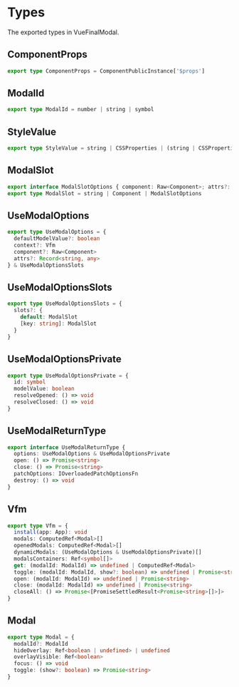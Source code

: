 # Types

The exported types in VueFinalModal.

## ComponentProps

```ts
export type ComponentProps = ComponentPublicInstance['$props']
```

## ModalId

```ts
export type ModalId = number | string | symbol
```

## StyleValue

```ts
export type StyleValue = string | CSSProperties | (string | CSSProperties)[]
```

## ModalSlot

```ts
export interface ModalSlotOptions { component: Raw<Component>; attrs?: Record<string, any> }
export type ModalSlot = string | Component | ModalSlotOptions
```

## UseModalOptions

```ts
export type UseModalOptions = {
  defaultModelValue?: boolean
  context?: Vfm
  component?: Raw<Component>
  attrs?: Record<string, any>
} & UseModalOptionsSlots
```

## UseModalOptionsSlots

```ts
export type UseModalOptionsSlots = {
  slots?: {
    default: ModalSlot
    [key: string]: ModalSlot
  }
}
```


## UseModalOptionsPrivate

```ts
export type UseModalOptionsPrivate = {
  id: symbol
  modelValue: boolean
  resolveOpened: () => void
  resolveClosed: () => void
}
```

## UseModalReturnType

```ts
export interface UseModalReturnType {
  options: UseModalOptions & UseModalOptionsPrivate
  open: () => Promise<string>
  close: () => Promise<string>
  patchOptions: IOverloadedPatchOptionsFn
  destroy: () => void
}
```

## Vfm

```ts
export type Vfm = {
  install(app: App): void
  modals: ComputedRef<Modal>[]
  openedModals: ComputedRef<Modal>[]
  dynamicModals: (UseModalOptions & UseModalOptionsPrivate)[]
  modalsContainers: Ref<symbol[]>
  get: (modalId: ModalId) => undefined | ComputedRef<Modal>
  toggle: (modalId: ModalId, show?: boolean) => undefined | Promise<string>
  open: (modalId: ModalId) => undefined | Promise<string>
  close: (modalId: ModalId) => undefined | Promise<string>
  closeAll: () => Promise<[PromiseSettledResult<Promise<string>[]>]>
}
```

## Modal

```ts
export type Modal = {
  modalId?: ModalId
  hideOverlay: Ref<boolean | undefined> | undefined
  overlayVisible: Ref<boolean>
  focus: () => void
  toggle: (show?: boolean) => Promise<string>
}
```
